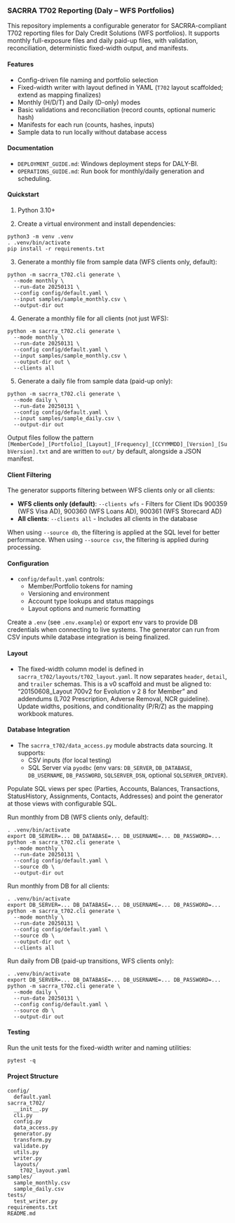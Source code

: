 ### SACRRA T702 Reporting (Daly – WFS Portfolios)

This repository implements a configurable generator for SACRRA-compliant T702 reporting files for Daly Credit Solutions (WFS portfolios). It supports monthly full-exposure files and daily paid-up files, with validation, reconciliation, deterministic fixed-width output, and manifests.

#### Features
- Config-driven file naming and portfolio selection
- Fixed-width writer with layout defined in YAML (`T702` layout scaffolded; extend as mapping finalizes)
- Monthly (H/D/T) and Daily (D-only) modes
- Basic validations and reconciliation (record counts, optional numeric hash)
- Manifests for each run (counts, hashes, inputs)
- Sample data to run locally without database access


#### Documentation
- `DEPLOYMENT_GUIDE.md`: Windows deployment steps for DALY-BI.
- `OPERATIONS_GUIDE.md`: Run book for monthly/daily generation and scheduling.

#### Quickstart
1) Python 3.10+

2) Create a virtual environment and install dependencies:
```
python3 -m venv .venv
. .venv/bin/activate
pip install -r requirements.txt
```

3) Generate a monthly file from sample data (WFS clients only, default):
```
python -m sacrra_t702.cli generate \
  --mode monthly \
  --run-date 20250131 \
  --config config/default.yaml \
  --input samples/sample_monthly.csv \
  --output-dir out
```

4) Generate a monthly file for all clients (not just WFS):
```
python -m sacrra_t702.cli generate \
  --mode monthly \
  --run-date 20250131 \
  --config config/default.yaml \
  --input samples/sample_monthly.csv \
  --output-dir out \
  --clients all
```

5) Generate a daily file from sample data (paid-up only):
```
python -m sacrra_t702.cli generate \
  --mode daily \
  --run-date 20250131 \
  --config config/default.yaml \
  --input samples/sample_daily.csv \
  --output-dir out
```

Output files follow the pattern `[MemberCode]_[Portfolio]_[Layout]_[Frequency]_[CCYYMMDD]_[Version]_[SubVersion].txt` and are written to `out/` by default, alongside a JSON manifest.

#### Client Filtering
The generator supports filtering between WFS clients only or all clients:

- **WFS clients only (default)**: `--clients wfs` - Filters for Client IDs 900359 (WFS Visa AD), 900360 (WFS Loans AD), 900361 (WFS Storecard AD)
- **All clients**: `--clients all` - Includes all clients in the database

When using `--source db`, the filtering is applied at the SQL level for better performance. When using `--source csv`, the filtering is applied during processing.

#### Configuration
- `config/default.yaml` controls:
  - Member/Portfolio tokens for naming
  - Versioning and environment
  - Account type lookups and status mappings
  - Layout options and numeric formatting

Create a `.env` (see `.env.example`) or export env vars to provide DB credentials when connecting to live systems. The generator can run from CSV inputs while database integration is being finalized.

#### Layout
- The fixed-width column model is defined in `sacrra_t702/layouts/t702_layout.yaml`. It now separates `header`, `detail`, and `trailer` schemas. This is a v0 scaffold and must be aligned to: “20150608_Layout 700v2 for Evolution v 2 8 for Member” and addendums (L702 Prescription, Adverse Removal, NCR guideline). Update widths, positions, and conditionality (P/R/Z) as the mapping workbook matures.

#### Database Integration
- The `sacrra_t702/data_access.py` module abstracts data sourcing. It supports:
  - CSV inputs (for local testing)
  - SQL Server via `pyodbc` (env vars: `DB_SERVER`, `DB_DATABASE`, `DB_USERNAME`, `DB_PASSWORD`, `SQLSERVER_DSN`, optional `SQLSERVER_DRIVER`).

Populate SQL views per spec (Parties, Accounts, Balances, Transactions, StatusHistory, Assignments, Contacts, Addresses) and point the generator at those views with configurable SQL.

Run monthly from DB (WFS clients only, default):
```
. .venv/bin/activate
export DB_SERVER=... DB_DATABASE=... DB_USERNAME=... DB_PASSWORD=...
python -m sacrra_t702.cli generate \
  --mode monthly \
  --run-date 20250131 \
  --config config/default.yaml \
  --source db \
  --output-dir out
```

Run monthly from DB for all clients:
```
. .venv/bin/activate
export DB_SERVER=... DB_DATABASE=... DB_USERNAME=... DB_PASSWORD=...
python -m sacrra_t702.cli generate \
  --mode monthly \
  --run-date 20250131 \
  --config config/default.yaml \
  --source db \
  --output-dir out \
  --clients all
```

Run daily from DB (paid-up transitions, WFS clients only):
```
. .venv/bin/activate
export DB_SERVER=... DB_DATABASE=... DB_USERNAME=... DB_PASSWORD=...
python -m sacrra_t702.cli generate \
  --mode daily \
  --run-date 20250131 \
  --config config/default.yaml \
  --source db \
  --output-dir out
```

#### Testing
Run the unit tests for the fixed-width writer and naming utilities:
```
pytest -q
```

#### Project Structure
```
config/
  default.yaml
sacrra_t702/
  __init__.py
  cli.py
  config.py
  data_access.py
  generator.py
  transform.py
  validate.py
  utils.py
  writer.py
  layouts/
    t702_layout.yaml
samples/
  sample_monthly.csv
  sample_daily.csv
tests/
  test_writer.py
requirements.txt
README.md
```



